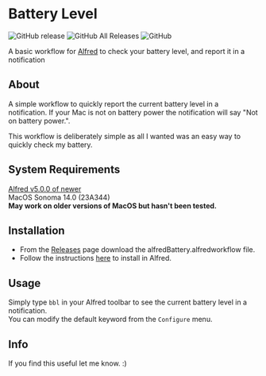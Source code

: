 # Battery Level

![GitHub release](https://img.shields.io/github/release/aarblaster/alfredBattery.svg)
![GitHub All Releases](https://img.shields.io/github/downloads/aarblaster/alfredBattery/total.svg)
![GitHub](https://img.shields.io/github/license/aarblaster/alfredBattery.svg)

A basic workflow for [Alfred](https://www.alfredapp.com) to check your battery level, and report it in a notification

## About

A simple workflow to quickly report the current battery level in a notification.
If your Mac is not on battery power the notification will say "Not on battery power.".
  
This workflow is deliberately simple as all I wanted was an easy way to quickly check my battery.

## System Requirements

[Alfred v5.0.0 of newer](https://alfredapp.com)  
MacOS Sonoma 14.0 (23A344)  
**May work on older versions of MacOS but hasn't been tested.**

## Installation
- From the [Releases](https://github.com/aarblaster/alfredBattery/releases) page download the alfredBattery.alfredworkflow file.
- Follow the instructions [here](https://www.alfredapp.com/help/workflows/) to install in Alfred.

## Usage
Simply type `bbl` in your Alfred toolbar to see the current battery level in a notification.  
You can modify the default keyword from the `Configure` menu.

## Info
If you find this useful let me know. :)